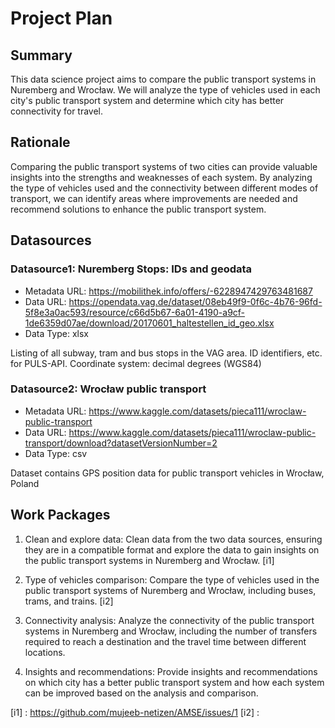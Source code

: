 # Project Plan

## Summary

This data science project aims to compare the public transport systems in Nuremberg and Wrocław. We will analyze the type of vehicles used in each city's public transport system and determine which city has better connectivity for travel.


## Rationale

Comparing the public transport systems of two cities can provide valuable insights into the strengths and weaknesses of each system. By analyzing the type of vehicles used and the connectivity between different modes of transport, we can identify areas where improvements are needed and recommend solutions to enhance the public transport system.


## Datasources


### Datasource1: Nuremberg Stops: IDs and geodata
* Metadata URL: https://mobilithek.info/offers/-6228947429763481687
* Data URL: https://opendata.vag.de/dataset/08eb49f9-0f6c-4b76-96fd-5f8e3a0ac593/resource/c66d5b67-6a01-4190-a9cf-1de6359d07ae/download/20170601_haltestellen_id_geo.xlsx
* Data Type: xlsx

Listing of all subway, tram and bus stops in the VAG area. ID identifiers, etc. for PULS-API. Coordinate system: decimal degrees (WGS84)

### Datasource2: Wrocław public transport
* Metadata URL: https://www.kaggle.com/datasets/pieca111/wroclaw-public-transport
* Data URL: https://www.kaggle.com/datasets/pieca111/wroclaw-public-transport/download?datasetVersionNumber=2
* Data Type: csv

Dataset contains GPS position data for public transport vehicles in Wrocław, Poland 

## Work Packages

1. Clean and explore data: Clean data from the two data sources, ensuring they are in a compatible format and explore the data to gain insights on the public transport systems in Nuremberg and Wrocław. [i1]

2. Type of vehicles comparison: Compare the type of vehicles used in the public transport systems of Nuremberg and Wrocław, including buses, trams, and trains. [i2]

3. Connectivity analysis: Analyze the connectivity of the public transport systems in Nuremberg and Wrocław, including the number of transfers required to reach a destination and the travel time between different locations.
 
4. Insights and recommendations: Provide insights and recommendations on which city has a better public transport system and how each system can be improved based on the analysis and comparison.

[i1] : https://github.com/mujeeb-netizen/AMSE/issues/1
[i2] : 
